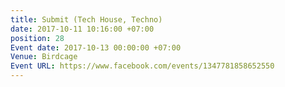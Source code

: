 ```yaml
---
title: Submit (Tech House, Techno)
date: 2017-10-11 10:16:00 +07:00
position: 28
Event date: 2017-10-13 00:00:00 +07:00
Venue: Birdcage
Event URL: https://www.facebook.com/events/1347781858652550
---
```



